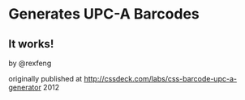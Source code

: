 # Generates UPC-A Barcodes
## It works!

by @rexfeng

originally published at http://cssdeck.com/labs/css-barcode-upc-a-generator 2012 